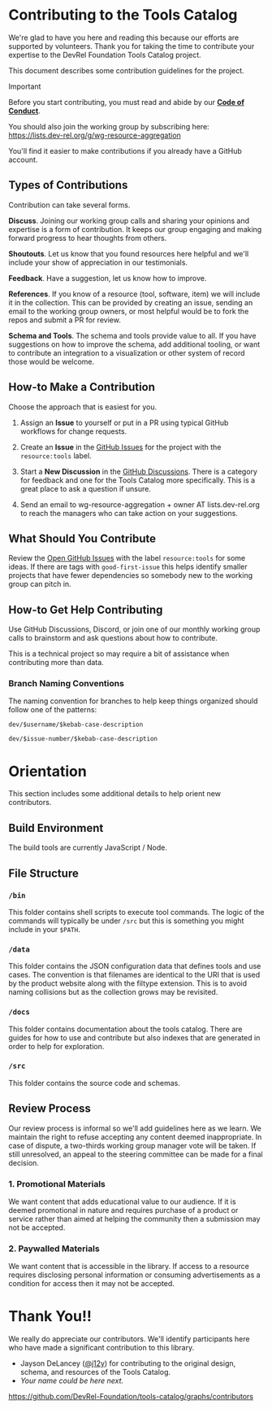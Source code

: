 
# Contributing to the Tools Catalog

We're glad to have you here and reading this because our efforts are supported by volunteers. Thank you for taking the time to contribute your expertise to the DevRel Foundation Tools Catalog project.

This document describes some contribution guidelines for the project.

> [!IMPORTANT]
> Before you start contributing, you must read and abide by our
> **[Code of Conduct](./CODE_OF_CONDUCT.md)**.

You should also join the working group by subscribing here:
https://lists.dev-rel.org/g/wg-resource-aggregation

You'll find it easier to make contributions if you already have a GitHub account.

## Types of Contributions

Contribution can take several forms.

**Discuss**. Joining our working group calls and sharing your opinions and expertise is a form of contribution. It keeps our group engaging and making forward progress to hear thoughts from others.

**Shoutouts**. Let us know that you found resources here helpful and we'll include your show of appreciation in our testimonials.

**Feedback**. Have a suggestion, let us know how to improve.

**References**. If you know of a resource (tool, software, item) we will include it in the collection. This can be provided by creating an issue, sending an email to the working group owners, or most helpful would be to fork the repos and submit a PR for review.

**Schema and Tools**. The schema and tools provide value to all. If you have suggestions on how to improve the schema, add additional tooling, or want to contribute an integration to a visualization or other system of record those would be welcome.

## How-to Make a Contribution

Choose the approach that is easiest for you. 

1. Assign an **Issue** to yourself or put in a PR using typical GitHub workflows for change requests.

2. Create an **Issue** in the [GitHub Issues](https://github.com/DevRel-Foundation/wg-resource-aggregation/issues?q=is%3Aissue%20state%3Aopen%20label%3Aresource%3Atools) for the project with the `resource:tools` label.



3. Start a **New Discussion** in the [GitHub Discussions](https://github.com/DevRel-Foundation/wg-resource-aggregation/discussions). There is a category for feedback and one for the Tools Catalog more specifically. This is a great place to ask a question if unsure.

4. Send an email to wg-resource-aggregation + owner AT lists.dev-rel.org to reach the managers who can take action on your suggestions.


## What Should You Contribute

Review the [Open GitHub Issues](https://github.com/DevRel-Foundation/wg-resource-aggregation/issues?q=is%3Aissue%20state%3Aopen%20label%3Aresource%3Atools) with the label `resource:tools` for some ideas. If there are tags with `good-first-issue` this helps identify smaller projects that have fewer dependencies so somebody new to the working group can pitch in.

## How-to Get Help Contributing

Use GitHub Discussions, Discord, or join one of our monthly working group calls to brainstorm and ask questions about how to contribute.

This is a technical project so may require a bit of assistance when contributing more than data.

### Branch Naming Conventions

The naming convention for branches to help keep things organized should follow one of the patterns:

```
dev/$username/$kebab-case-description

dev/$issue-number/$kebab-case-description
```

# Orientation

This section includes some additional details to help orient new contributors.

## Build Environment

The build tools are currently JavaScript / Node.

## File Structure

### `/bin` 

This folder contains shell scripts to execute tool commands. The logic of the commands will typically be under `/src` but this is something you might include in your `$PATH`.

### `/data` 

This folder contains the JSON configuration data that defines tools and use cases. The convention is that filenames are identical to the URI that is used by the product website along with the filtype extension. This is to avoid naming collisions but as the collection grows may be revisited.

### `/docs`

This folder contains documentation about the tools catalog. There are guides for how to use and contribute but also indexes that are generated in order to help for exploration.

### `/src`

This folder contains the source code and schemas.

## Review Process

Our review process is informal so we'll add guidelines here as we learn. We maintain the right to refuse accepting any content deemed inappropriate. In case of dispute, a two-thirds working group manager vote will be taken. If still unresolved, an appeal to the steering committee can be made for a final decision.

### 1. Promotional Materials

We want content that adds educational value to our audience. If it is deemed promotional in nature and requires purchase of a product or service rather than aimed at helping the community then a submission may not be accepted.

### 2. Paywalled Materials

We want content that is accessible in the library. If access to a resource requires disclosing personal information or consuming advertisements as a condition for access then it may not be accepted.

# Thank You!!

We really do appreciate our contributors. We'll identify participants here who have made a significant contribution to this library.

- Jayson DeLancey ([@j12y](https://github.com/j12y)) for contributing to the original design, schema, and resources of the Tools Catalog.
- *Your name could be here next.*

https://github.com/DevRel-Foundation/tools-catalog/graphs/contributors

